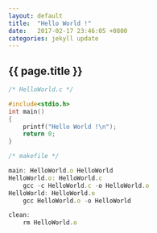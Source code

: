 ```yaml
---
layout: default
title:  "Hello World !"
date:   2017-02-17 23:46:05 +0800
categories: jekyll update
---
```

<h2>{{ page.title }}</h2>  

```c
/* HelloWorld.c */

#include<stdio.h>
int main()
{
	printf("Hello World !\n");
	return 0;
}
```

```javascript
/* makefile */

main: HelloWorld.o HelloWorld
HelloWorld.o: HelloWorld.c
	gcc -c HelloWorld.c -o HelloWorld.o
HelloWorld: HelloWorld.o
	gcc HelloWorld.o -o HelloWorld

clean:
	rm HelloWorld.o
```
